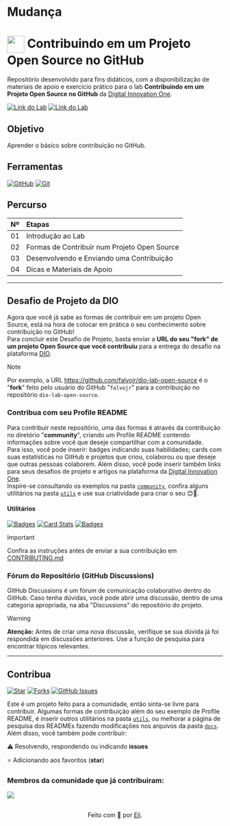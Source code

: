 <h1>
    Mudança
    
</h1>

<h1>
    <a href="https://www.dio.me/">
     <img align="center" width="40px" src="https://hermes.digitalinnovation.one/assets/diome/logo-minimized.png"></a>
    <span> Contribuindo em um Projeto Open Source no GitHub</span>
</h1>

Repositório desenvolvido para fins didáticos, com a disponibilização de materiais de apoio e exercício prático para o lab **Contribuindo em um Projeto Open Source no GitHub** da [Digital Innovation One](https://www.dio.me/).

[![Link do Lab](https://img.shields.io/badge/▶-000?style=for-the-badge&logo=movie&logoColor=E94D5F)](https://web.dio.me/lab/desafio-de-projeto-contribuindo-em-um-projeto-open-source-no-github/learning/913f26fd-1018-4643-b59a-6356ea77dc2e) 
[![Link do Lab](https://img.shields.io/badge/Acesse%20o%20Lab%20na%20Plataforma-E94D5F?style=for-the-badge)](https://web.dio.me/lab/desafio-de-projeto-contribuindo-em-um-projeto-open-source-no-github/learning/913f26fd-1018-4643-b59a-6356ea77dc2e)

## Objetivo
Aprender o básico sobre contribuição no GitHub.

## Ferramentas
[![GitHub](https://img.shields.io/badge/GitHub-000?style=for-the-badge&logo=github&logoColor=30A3DC)](https://docs.github.com/)
[![Git](https://img.shields.io/badge/Git-000?style=for-the-badge&logo=git&logoColor=E94D5F)](https://git-scm.com/doc) 

## Percurso
<table>
  <thead>
    <tr align="left">
      <th>Nº</th>
      <th>Etapas</th>
    </tr>
  </thead>
  <tbody align="left">
    <tr>
      <td>01</td>
      <td>Introdução ao Lab</td>
    </tr>
    <tr>
      <td>02</td>
      <td>Formas de Contribuir num Projeto Open Source</td>
    </tr>
    <tr>
      <td>03</td>
      <td>Desenvolvendo e Enviando uma Contribuição</td>  
    </tr>
    <tr>
      <td>04</td>
      <td>Dicas e Materiais de Apoio</td>    
    </tr>
  </tbody>
</table>

---
## Desafio de Projeto da DIO
Agora que você já sabe as formas de contribuir em um projeto Open Source, está na hora de colocar em prática o seu conhecimento sobre contribuição no GitHub! <br>
Para concluir este Desafio de Projeto, basta enviar a **URL do seu "fork" de um projeto Open Source que você contribuiu** para a entrega do desafio na plataforma [DIO](https://www.dio.me/).

> [!NOTE]   
> Por exemplo, a URL https://github.com/falvojr/dio-lab-open-source é o "**fork**" feito pelo usuário do GitHub "`falvojr`" para a contribuição no repositório `dio-lab-open-source`.

### Contribua com seu Profile README
Para contribuir neste repositório, uma das formas é através da contribuição no diretório "**community**", criando um Profile README contendo informações sobre você que deseje compartilhar com a comunidade. <br>
Para isso, você pode inserir: badges indicando suas habilidades; cards com suas estatísticas no GitHub e projetos que criou, colaborou ou que deseje que outras pessoas colaborem. Além disso, você pode inserir também links para seus desafios de projeto e artigos na plataforma da [Digital Innovation One](https://www.dio.me/). <br>
 Inspire-se consultando os exemplos na pasta [`community`](https://github.com/digitalinnovationone/dio-lab-open-source/tree/main/community), confira alguns utilitários na pasta [`utils`](https://github.com/digitalinnovationone/dio-lab-open-source/tree/main/utils) e use sua criatividade para criar o seu 😊💙.

#### Utilitários

[![Badges](https://img.shields.io/badge/Badges-30A3DC?style=for-the-badge)](https://github.com/digitalinnovationone/dio-lab-open-source/blob/main/utils/badges/badges.md)
[![Card Stats](https://img.shields.io/badge/Card%20Stats-E94D5F?style=for-the-badge)](https://github.com/digitalinnovationone/dio-lab-open-source/blob/main/utils/cards/github-stats.md)
[![Badges](https://img.shields.io/badge/Card%20Streak%20States-30A3DC?style=for-the-badge)](https://github.com/digitalinnovationone/dio-lab-open-source/blob/main/utils/cards/github-streak-stats.md)

> [!IMPORTANT]   
> Confira as instruções antes de enviar a sua contribuição em [CONTRIBUTING.md](https://github.com/digitalinnovationone/dio-lab-open-source/blob/main/CONTRIBUTING.md)

### Fórum do Repositório (GitHub Discussions)
GitHub Discussions é um fórum de comunicação colaborativo dentro do GitHub. Caso tenha dúvidas, você pode abrir uma discussão, dentro de uma categoria apropriada, na aba "Discussions" do repositório do projeto.

> [!WARNING]  
> **Atenção:** Antes de criar uma nova discussão, verifique se sua dúvida já foi respondida em discussões anteriores. Use a função de pesquisa para encontrar tópicos relevantes.

---

## Contribua
[![Star](https://img.shields.io/github/stars/digitalinnovationone/dio-lab-open-source?style=social)](https://github.com/digitalinnovationone/dio-lab-open-source/stargazers)
[![Forks](https://img.shields.io/github/forks/digitalinnovationone/dio-lab-open-source?style=social)](https://github.com/digitalinnovationone/dio-lab-open-source/forks)
[![GitHub Issues](https://img.shields.io/github/issues/digitalinnovationone/dio-lab-open-source?style=social)](https://github.com/digitalinnovationone/dio-lab-open-source/issues/)

 Este é um projeto feito para a comunidade, então sinta-se livre para contribuir. Algumas formas de contribuição além do seu exemplo de Profile README, é inserir outros utilitários na pasta [`utils`](https://github.com/digitalinnovationone/dio-lab-open-source/tree/main/utils), ou melhorar a página de pesquisa dos READMEs fazendo modificações nos arquivos da pasta [`docs`](https://github.com/digitalinnovationone/dio-lab-open-source/tree/main/docs). <br>
 Além disso, você também pode contribuir:
 
⚠️ Resolvendo, respondendo ou indicando **issues**

⭐ Adicionando aos favoritos (**star**) 

### Membros da comunidade que já contribuiram:
<a href="https://github.com/digitalinnovationone/dio-lab-open-source/graphs/contributors">
  <img src="https://contrib.rocks/image?repo=digitalinnovationone/dio-lab-open-source"/>
</a>

##
<div align="center">Feito com 💙 por <a href="https://github.com/elidianaandrade">Eli</a>.</div>
